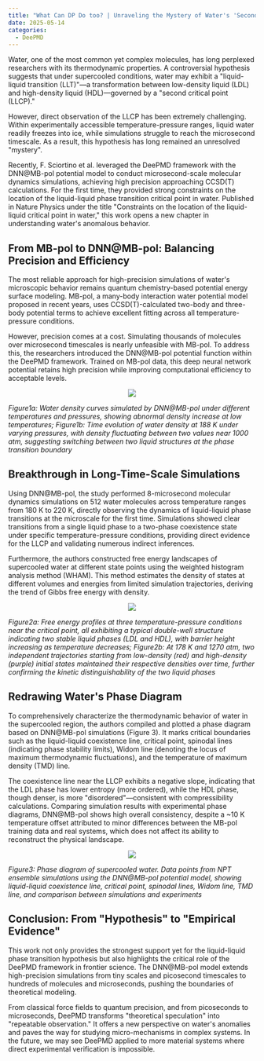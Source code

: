 ```yaml
---
title: "What Can DP Do too? | Unraveling the Mystery of Water's 'Second Critical Point' "
date: 2025-05-14
categories:
  - DeePMD
---
```


Water, one of the most common yet complex molecules, has long perplexed researchers with its thermodynamic properties. A controversial hypothesis suggests that under supercooled conditions, water may exhibit a "liquid-liquid transition (LLT)"—a transformation between low-density liquid (LDL) and high-density liquid (HDL)—governed by a "second critical point (LLCP)."

However, direct observation of the LLCP has been extremely challenging. Within experimentally accessible temperature-pressure ranges, liquid water readily freezes into ice, while simulations struggle to reach the microsecond timescale. As a result, this hypothesis has long remained an unresolved "mystery".

Recently, F. Sciortino et al. leveraged the DeePMD framework with the DNN@MB-pol potential model to conduct microsecond-scale molecular dynamics simulations, achieving high precision approaching CCSD(T) calculations. For the first time, they provided strong constraints on the location of the liquid-liquid phase transition critical point in water. Published in Nature Physics under the title "Constraints on the location of the liquid-liquid critical point in water," this work opens a new chapter in understanding water's anomalous behavior.

<!-- more -->

## From MB-pol to DNN@MB-pol: Balancing Precision and Efficiency

The most reliable approach for high-precision simulations of water's microscopic behavior remains quantum chemistry-based potential energy surface modeling. MB-pol, a many-body interaction water potential model proposed in recent years, uses CCSD(T)-calculated two-body and three-body potential terms to achieve excellent fitting across all temperature-pressure conditions.

However, precision comes at a cost. Simulating thousands of molecules over microsecond timescales is nearly unfeasible with MB-pol. To address this, the researchers introduced the DNN@MB-pol potential function within the DeePMD framework. Trained on MB-pol data, this deep neural network potential retains high precision while improving computational efficiency to acceptable levels.

<center>
  <img src="https://dp-public.oss-cn-beijing.aliyuncs.com/community/Blog%20Files/DeePMD_14_05_2025/p1.png">
</center>

*Figure1a: Water density curves simulated by DNN@MB-pol under different temperatures and pressures, showing abnormal density increase at low temperatures; 
Figure1b: Time evolution of water density at 188 K under varying pressures, with density fluctuating between two values near 1000 atm, suggesting switching between two liquid structures at the phase transition boundary*

## Breakthrough in Long-Time-Scale Simulations

Using DNN@MB-pol, the study performed 8-microsecond molecular dynamics simulations on 512 water molecules across temperature ranges from 180 K to 220 K, directly observing the dynamics of liquid-liquid phase transitions at the microscale for the first time. Simulations showed clear transitions from a single liquid phase to a two-phase coexistence state under specific temperature-pressure conditions, providing direct evidence for the LLCP and validating numerous indirect inferences.

Furthermore, the authors constructed free energy landscapes of supercooled water at different state points using the weighted histogram analysis method (WHAM). This method estimates the density of states at different volumes and energies from limited simulation trajectories, deriving the trend of Gibbs free energy with density. 

<center>
  <img src="https://dp-public.oss-cn-beijing.aliyuncs.com/community/Blog%20Files/DeePMD_14_05_2025/p2.png">
</center>

*Figure2a: Free energy profiles at three temperature-pressure conditions near the critical point, all exhibiting a typical double-well structure indicating two stable liquid phases (LDL and HDL), with barrier height increasing as temperature decreases; Figure2b: At 178 K and 1270 atm, two independent trajectories starting from low-density (red) and high-density (purple) initial states maintained their respective densities over time, further confirming the kinetic distinguishability of the two liquid phases*

## Redrawing Water's Phase Diagram

To comprehensively characterize the thermodynamic behavior of water in the supercooled region, the authors compiled and plotted a phase diagram based on DNN@MB-pol simulations (Figure 3). It marks critical boundaries such as the liquid-liquid coexistence line, critical point, spinodal lines (indicating phase stability limits), Widom line (denoting the locus of maximum thermodynamic fluctuations), and the temperature of maximum density (TMD) line.

The coexistence line near the LLCP exhibits a negative slope, indicating that the LDL phase has lower entropy (more ordered), while the HDL phase, though denser, is more "disordered"—consistent with compressibility calculations. Comparing simulation results with experimental phase diagrams, DNN@MB-pol shows high overall consistency, despite a ~10 K temperature offset attributed to minor differences between the MB-pol training data and real systems, which does not affect its ability to reconstruct the physical landscape.

<center>
  <img src="https://dp-public.oss-cn-beijing.aliyuncs.com/community/Blog%20Files/DeePMD_14_05_2025/p3.png">
</center>

*Figure3: Phase diagram of supercooled water. Data points from NPT ensemble simulations using the DNN@MB-pol potential model, showing liquid-liquid coexistence line, critical point, spinodal lines, Widom line, TMD line, and comparison between simulations and experiments*

## Conclusion: From "Hypothesis" to "Empirical Evidence"

This work not only provides the strongest support yet for the liquid-liquid phase transition hypothesis but also highlights the critical role of the DeePMD framework in frontier science. The DNN@MB-pol model extends high-precision simulations from tiny scales and picosecond timescales to hundreds of molecules and microseconds, pushing the boundaries of theoretical modeling.

From classical force fields to quantum precision, and from picoseconds to microseconds, DeePMD transforms "theoretical speculation" into "repeatable observation." It offers a new perspective on water's anomalies and paves the way for studying micro-mechanisms in complex systems. In the future, we may see DeePMD applied to more material systems where direct experimental verification is impossible.

